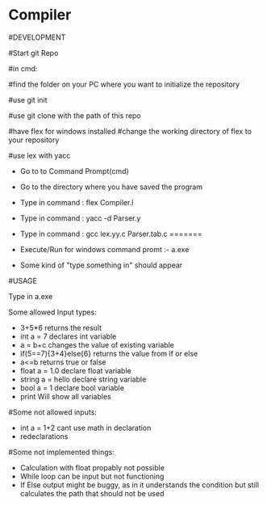 # Compiler

#DEVELOPMENT



#Start git Repo

#in cmd:

#find the folder on your PC where you want to initialize the repository

#use git init

#use git clone with the path of this repo


#have flex for windows installed
#change the working directory of flex to your repository


#use lex with yacc
- Go to to Command Prompt(cmd)

- Go to the directory where you have saved the program

- Type in command :  flex Compiler.l
- Type in command : yacc -d Parser.y

- Type in command : gcc lex.yy.c Parser.tab.c
=======

- Execute/Run for windows command promt :-     a.exe    
- Some kind of "type something in" should appear


#USAGE

Type in a.exe

Some allowed Input types:

- 3+5*6 returns the result
- int a = 7 declares int variable
- a = b+c changes the value of existing variable
- if(5==7){3+4}else{6} returns the value from if or else
- a<=b returns true or false
- float a = 1.0 declare float variable
- string a = hello declare string variable
- bool a = 1 declare bool variable
- print  Will show all variables

#Some not allowed inputs:
- int a = 1+2 cant use math in declaration
- redeclarations

#Some not implemented things:
- Calculation with float propably not possible
- While loop can be input but not functioning
- If Else output might be buggy, as in it understands the condition but still calculates the path that should not be used


